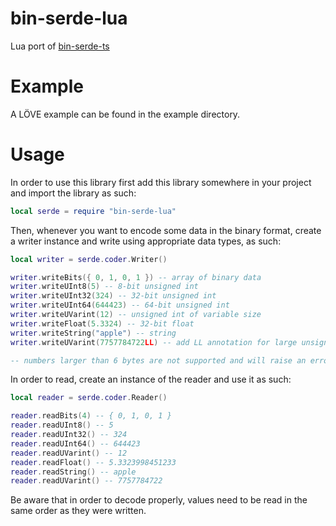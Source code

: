 # bin-serde-lua

Lua port of [bin-serde-ts](https://github.com/hathora/bin-serde-ts)

# Example

A LÖVE example can be found in the example directory. 

# Usage

In order to use this library first add this library somewhere in your project 
and import the library as such:

```lua
local serde = require "bin-serde-lua"
```

Then, whenever you want to encode some data in the binary format, create a 
writer instance and write using appropriate data types, as such:

```lua
local writer = serde.coder.Writer()

writer.writeBits({ 0, 1, 0, 1 }) -- array of binary data
writer.writeUInt8(5) -- 8-bit unsigned int
writer.writeUInt32(324) -- 32-bit unsigned int
writer.writeUInt64(644423) -- 64-bit unsigned int
writer.writeUVarint(12) -- unsigned int of variable size
writer.writeFloat(5.3324) -- 32-bit float
writer.writeString("apple") -- string
writer.writeUVarint(7757784722LL) -- add LL annotation for large unsigned integers (5+ bytes)

-- numbers larger than 6 bytes are not supported and will raise an error
```

In order to read, create an instance of the reader and use it as such:

```lua
local reader = serde.coder.Reader()

reader.readBits(4) -- { 0, 1, 0, 1 }
reader.readUInt8() -- 5
reader.readUInt32() -- 324
reader.readUInt64() -- 644423
reader.readUVarint() -- 12
reader.readFloat() -- 5.3323998451233
reader.readString() -- apple
reader.readUVarint() -- 7757784722
```

Be aware that in order to decode properly, values need to be read in the same 
order as they were written.
